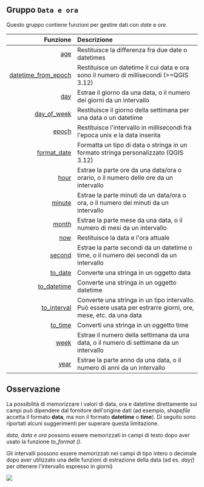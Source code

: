 ## Gruppo `Data e ora`

Questo gruppo contiene funzioni per gestire dati con _date_ e _ore_.

 Funzione  | Descrizione
----------:|:-----------
[age](funzioni/age.md)|Restituisce la differenza fra due date o datetimes
[datetime_from_epoch](funzioni/datetime_from_epoch.md)|Restituisce un datetime il cui data e ora sono il numero di millisecondi (>=QGIS 3.12)
[day](funzioni/day.md)|Estrae il giorno da una data, o il numero dei giorni da un intervallo
[day_of_week](funzioni/day_of_week.md)|Restituisce il giorno della settimana per una data o un datetime
[epoch](funzioni/epoch.md)|Restituisce l'intervallo in millisecondi fra l'epoca unix e la data inserita
[format_date](funzioni/format_date.md)|Formatta un tipo di data o stringa in un formato stringa personalizzato (QGIS 3.12)
[hour](funzioni/hour.md)|Estrae la parte ore da una data/ora o orario, o il numero delle ore da un intervallo
[minute](funzioni/minute.md)|Estrae la parte minuti da un data/ora o ora, o il numero dei minuti da un intervallo
[month](funzioni/month.md)|Estrae la parte mese da una data, o il numero di mesi da un intervallo
[now](funzioni/now.md)|Restituisce la data e l'ora attuale
[second](funzioni/second.md)|Estrae la parte secondi da un datetime o time, o il numero dei secondi da un intervallo
[to_date](funzioni/to_date.md)|Converte una stringa in un oggetto data
[to_datetime](funzioni/to_datetime.md)|Converte una stringa in un oggetto datetime
[to_interval](funzioni/to_interval.md)|Converte una stringa in un tipo intervallo. Può essere usata per estrarre giorni, ore, mese, etc. da una data
[to_time](funzioni/to_time.md)|Converti una stringa in un oggetto time
[week](funzioni/week.md)|Estrae il numero della settimana da una data, o il numero di settimane da un intervallo
[year](funzioni/year.md)|Estrae la parte anno da una data, o il numero di anni da un intervallo

## Osservazione

La possibilità di memorizzare i valori di data, ora e datetime direttamente sui campi può dipendere dal fornitore dell'origine dati (ad esempio, _shapefile_ accetta il formato **data**, ma non il formato **datetime** o **time**). Di seguito sono riportati alcuni suggerimenti per superare questa limitazione.

_data_, _data e ora_ possono essere memorizzati in campi di testo dopo aver usato la funzione _to_format ()_.

Gli intervalli possono essere memorizzati nei campi di tipo intero o decimale dopo aver utilizzato una delle funzioni di estrazione della data (ad es. _day()_ per ottenere l'intervallo espresso in giorni)

![](/img/data_e_ora/gruppo_data_e_ora1.png)
